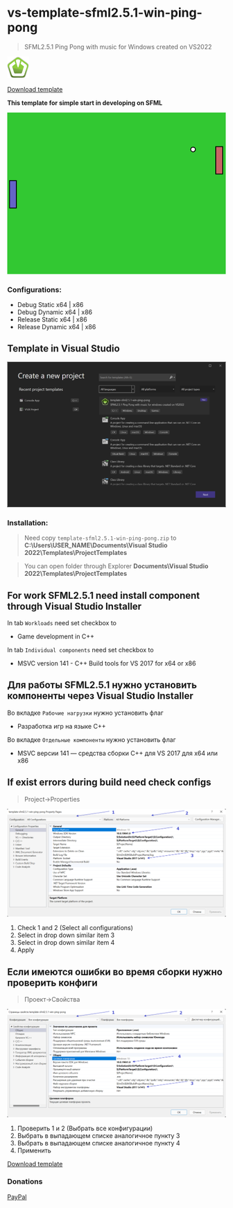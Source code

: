# vs-template-sfml2.5.1-win-ping-pong

> SFML2.5.1 Ping Pong with music for Windows created on VS2022

 <img src="docs/SFML_LOGO.png" width="50" height="50">
 
 [Download template](https://github.com/dmitriy3342/vs-template-sfml2.5.1-win-ping-pong/releases)

**This template for simple start in developing on SFML** 

![](docs/PingPongExample.png "")

### Configurations:
- Debug Static x64 | x86
- Debug Dynamic x64 | x86
- Release Static x64 | x86
- Release Dynamic x64 | x86

## Template in Visual Studio
![](docs/PreviewImage.png "")

### Installation:
> Need copy `template-sfml2.5.1-win-ping-pong.zip` to 
> **C:\Users\USER_NAME\Documents\Visual Studio 2022\Templates\ProjectTemplates**

> You can open folder through Explorer **Documents\Visual Studio 2022\Templates\ProjectTemplates**

## For work SFML2.5.1 need install component through Visual Studio Installer

In tab `Workloads` need set checkbox to
- Game development in C++

In tab `Individual components` need set checkbox to
- MSVC version 141 - C++ Build tools for VS 2017 for x64 or x86

## Для работы SFML2.5.1 нужно установить компоненты через Visual Studio Installer

Во вкладке `Рабочие нагрузки` нужно установить флаг
- Разработка игр на языке C++

Во вкладке `Отдельные компоненты` нужно установить флаг
- MSVC версии 141 — средства сборки C++ для VS 2017 для x64 или x86

## If exist errors during build need check configs
> Project->Properties

![](docs/Project_Properties.png "")
1. Check 1 and 2 (Select all configurations)
2. Select in drop down similar item 3
3. Select in drop down similar item 4
4. Apply

## Если имеются ошибки во время сборки нужно проверить конфиги
> Проект->Свойства

![](docs/Проект_Свойства.png "")
1. Проверить 1 и 2 (Выбрать все конфигурации)
2. Выбрать в выпадающем списке аналогичное пункту 3
3. Выбрать в выпадающем списке аналогичное пункту 4
4. Применить

[Download template](https://github.com/dmitriy3342/vs-template-sfml2.5.1-win-ping-pong/releases)

### Donations
[PayPal](https://www.paypal.com/paypalme/dmitriy3342)
